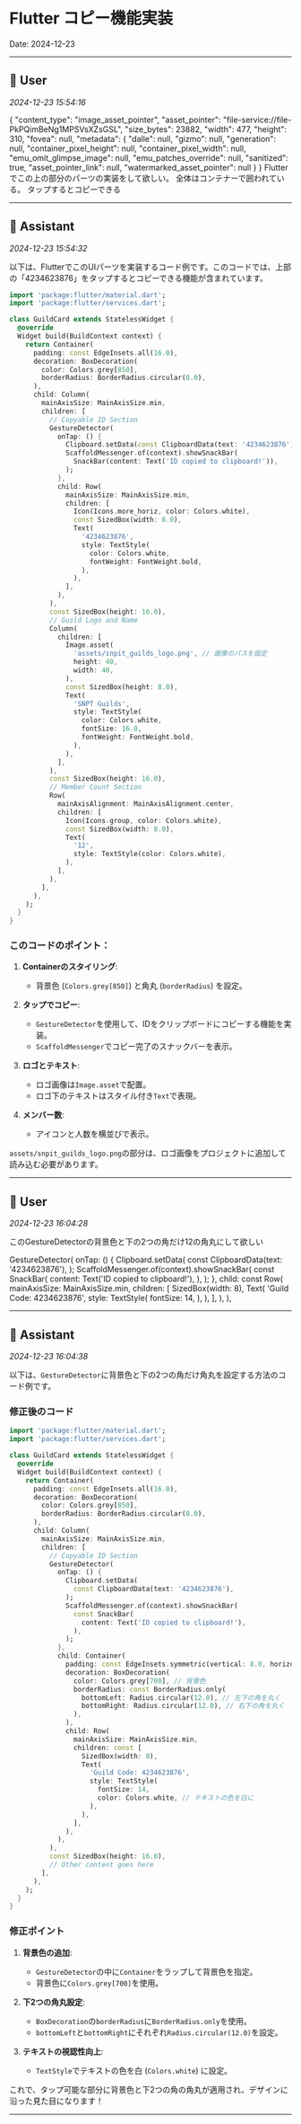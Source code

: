 # Flutter コピー機能実装

Date: 2024-12-23

---

## 👤 User
*2024-12-23 15:54:16*

{
  "content_type": "image_asset_pointer",
  "asset_pointer": "file-service://file-PkPQimBeNg1MPSVsXZsGSL",
  "size_bytes": 23882,
  "width": 477,
  "height": 310,
  "fovea": null,
  "metadata": {
    "dalle": null,
    "gizmo": null,
    "generation": null,
    "container_pixel_height": null,
    "container_pixel_width": null,
    "emu_omit_glimpse_image": null,
    "emu_patches_override": null,
    "sanitized": true,
    "asset_pointer_link": null,
    "watermarked_asset_pointer": null
  }
}
Flutterでこの上の部分のパーツの実装をして欲しい。
全体はコンテナーで囲われている。
タップするとコピーできる

---

## 🤖 Assistant
*2024-12-23 15:54:32*

以下は、FlutterでこのUIパーツを実装するコード例です。このコードでは、上部の「4234623876」をタップするとコピーできる機能が含まれています。

```dart
import 'package:flutter/material.dart';
import 'package:flutter/services.dart';

class GuildCard extends StatelessWidget {
  @override
  Widget build(BuildContext context) {
    return Container(
      padding: const EdgeInsets.all(16.0),
      decoration: BoxDecoration(
        color: Colors.grey[850],
        borderRadius: BorderRadius.circular(8.0),
      ),
      child: Column(
        mainAxisSize: MainAxisSize.min,
        children: [
          // Copyable ID Section
          GestureDetector(
            onTap: () {
              Clipboard.setData(const ClipboardData(text: '4234623876'));
              ScaffoldMessenger.of(context).showSnackBar(
                SnackBar(content: Text('ID copied to clipboard!')),
              );
            },
            child: Row(
              mainAxisSize: MainAxisSize.min,
              children: [
                Icon(Icons.more_horiz, color: Colors.white),
                const SizedBox(width: 8.0),
                Text(
                  '4234623876',
                  style: TextStyle(
                    color: Colors.white,
                    fontWeight: FontWeight.bold,
                  ),
                ),
              ],
            ),
          ),
          const SizedBox(height: 16.0),
          // Guild Logo and Name
          Column(
            children: [
              Image.asset(
                'assets/snpit_guilds_logo.png', // 画像のパスを設定
                height: 40,
                width: 40,
              ),
              const SizedBox(height: 8.0),
              Text(
                'SNPT Guilds',
                style: TextStyle(
                  color: Colors.white,
                  fontSize: 16.0,
                  fontWeight: FontWeight.bold,
                ),
              ),
            ],
          ),
          const SizedBox(height: 16.0),
          // Member Count Section
          Row(
            mainAxisAlignment: MainAxisAlignment.center,
            children: [
              Icon(Icons.group, color: Colors.white),
              const SizedBox(width: 8.0),
              Text(
                '12',
                style: TextStyle(color: Colors.white),
              ),
            ],
          ),
        ],
      ),
    );
  }
}
```

### このコードのポイント：
1. **Containerのスタイリング**:
   - 背景色 (`Colors.grey[850]`) と角丸 (`borderRadius`) を設定。
   
2. **タップでコピー**:
   - `GestureDetector`を使用して、IDをクリップボードにコピーする機能を実装。
   - `ScaffoldMessenger`でコピー完了のスナックバーを表示。

3. **ロゴとテキスト**:
   - ロゴ画像は`Image.asset`で配置。
   - ロゴ下のテキストはスタイル付き`Text`で表現。

4. **メンバー数**:
   - アイコンと人数を横並びで表示。

`assets/snpit_guilds_logo.png`の部分は、ロゴ画像をプロジェクトに追加して読み込む必要があります。

---

## 👤 User
*2024-12-23 16:04:28*

このGestureDetectorの背景色と下の2つの角だけ12の角丸にして欲しい

GestureDetector(
                    onTap: () {
                      Clipboard.setData(
                        const ClipboardData(text: '4234623876'),
                      );
                      ScaffoldMessenger.of(context).showSnackBar(
                        const SnackBar(
                          content: Text('ID copied to clipboard!'),
                        ),
                      );
                    },
                    child: const Row(
                      mainAxisSize: MainAxisSize.min,
                      children: [
                        SizedBox(width: 8),
                        Text(
                          'Guild Code: 4234623876',
                          style: TextStyle(
                            fontSize: 14,
                          ),
                        ),
                      ],
                    ),
                  ),

---

## 🤖 Assistant
*2024-12-23 16:04:38*

以下は、`GestureDetector`に背景色と下の2つの角だけ角丸を設定する方法のコード例です。

### 修正後のコード
```dart
import 'package:flutter/material.dart';
import 'package:flutter/services.dart';

class GuildCard extends StatelessWidget {
  @override
  Widget build(BuildContext context) {
    return Container(
      padding: const EdgeInsets.all(16.0),
      decoration: BoxDecoration(
        color: Colors.grey[850],
        borderRadius: BorderRadius.circular(8.0),
      ),
      child: Column(
        mainAxisSize: MainAxisSize.min,
        children: [
          // Copyable ID Section
          GestureDetector(
            onTap: () {
              Clipboard.setData(
                const ClipboardData(text: '4234623876'),
              );
              ScaffoldMessenger.of(context).showSnackBar(
                const SnackBar(
                  content: Text('ID copied to clipboard!'),
                ),
              );
            },
            child: Container(
              padding: const EdgeInsets.symmetric(vertical: 8.0, horizontal: 12.0),
              decoration: BoxDecoration(
                color: Colors.grey[700], // 背景色
                borderRadius: const BorderRadius.only(
                  bottomLeft: Radius.circular(12.0), // 左下の角を丸く
                  bottomRight: Radius.circular(12.0), // 右下の角を丸く
                ),
              ),
              child: Row(
                mainAxisSize: MainAxisSize.min,
                children: const [
                  SizedBox(width: 8),
                  Text(
                    'Guild Code: 4234623876',
                    style: TextStyle(
                      fontSize: 14,
                      color: Colors.white, // テキストの色を白に
                    ),
                  ),
                ],
              ),
            ),
          ),
          const SizedBox(height: 16.0),
          // Other content goes here
        ],
      ),
    );
  }
}
```

### 修正ポイント
1. **背景色の追加**:
   - `GestureDetector`の中に`Container`をラップして背景色を指定。
   - 背景色に`Colors.grey[700]`を使用。

2. **下2つの角丸設定**:
   - `BoxDecoration`の`borderRadius`に`BorderRadius.only`を使用。
   - `bottomLeft`と`bottomRight`にそれぞれ`Radius.circular(12.0)`を設定。

3. **テキストの視認性向上**:
   - `TextStyle`でテキストの色を白 (`Colors.white`) に設定。

これで、タップ可能な部分に背景色と下2つの角の角丸が適用され、デザインに沿った見た目になります！

---
